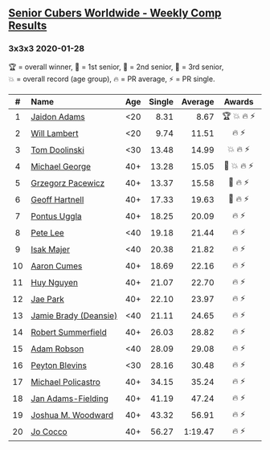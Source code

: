 <style>table {white-space: nowrap;}</style>

## [Senior Cubers Worldwide - Weekly Comp Results](/scw-comp/results/)
### 3x3x3 2020-01-28

<span style="white-space: nowrap;">🏆 = overall winner</span>, <span style="white-space: nowrap;">🥇 = 1st senior</span>, <span style="white-space: nowrap;">🥈 = 2nd senior</span>, <span style="white-space: nowrap;">🥉 = 3rd senior</span>, <span style="white-space: nowrap;">💥 = overall record (age group)</span>, <span style="white-space: nowrap;">🔥 = PR average</span>, <span style="white-space: nowrap;">⚡ = PR single</span>.

| # | Name | Age | Single | Average | Awards | Solve 1 | Solve 2 | Solve 3 | Video |
| :--: | :-- | :--: | --: | --: | :--: | --: | --: | --: | :-- |
| 1 | [Jaidon Adams](../../persons/jaidon_adams/333.md) | <20 | 8.31 | 8.67 | 🏆 💥 🔥 ⚡ | 9.33 | 8.31 | 8.36 | [Link](https://www.facebook.com/jaidon.adams.1/videos/2562434104083122) |
| 2 | [Will Lambert](../../persons/will_lambert/333.md) | <20 | 9.74 | 11.51 | 🔥 ⚡ | 9.74 | 12.26 | 12.52 | [Link](https://www.facebook.com/Willislwynlambert/videos/10221470476215884) |
| 3 | [Tom Doolinski](../../persons/tom_doolinski/333.md) | <30 | 13.48 | 14.99 | 💥 🔥 ⚡ | 16.47 | 13.48 | 15.03 | [Link](https://www.facebook.com/tom.dooley.35175/videos/1479385075550710) |
| 4 | [Michael George](../../persons/michael_george/333.md) | 40+ | 13.28 | 15.05 | 🥇 💥 🔥 ⚡ | 13.28 | 16.63 | 15.24 | [Link](https://www.facebook.com/michael.george.545/videos/10212902094667466) |
| 5 | [Grzegorz Pacewicz](../../persons/grzegorz_pacewicz/333.md) | 40+ | 13.37 | 15.58 | 🥈 🔥 ⚡ | 13.37 | 16.49 | 16.88 | [Link](https://www.facebook.com/grzegorz.pacewicz/videos/2843577535688602) |
| 6 | [Geoff Hartnell](../../persons/geoff_hartnell/333.md) | 40+ | 17.33 | 19.63 | 🥉 🔥 ⚡ | 20.60 | 17.33 | 20.95 | [Link](https://www.facebook.com/geoff.hartnell.9/videos/10158249932051694) |
| 7 | [Pontus Uggla](../../persons/pontus_uggla/333.md) | 40+ | 18.25 | 20.09 | 🔥 ⚡ | 18.25 | 18.99 | 23.04 | [Link](https://www.facebook.com/pontusuggla/videos/10156642116836576) |
| 8 | [Pete Lee](../../persons/pete_lee/333.md) | <40 | 19.18 | 21.44 | 🔥 ⚡ | 24.79 | 20.36 | 19.18 | [Link](https://www.facebook.com/pete.lee.9003/videos/2491606100949864) |
| 9 | [Isak Majer](../../persons/isak_majer/333.md) | <40 | 20.38 | 21.82 | 🔥 ⚡ | 24.68 | 20.38 | 20.40 | [Link](https://www.facebook.com/isak.majer/videos/3126688177556268) |
| 10 | [Aaron Cumes](../../persons/aaron_cumes/333.md) | 40+ | 18.69 | 22.16 | 🔥 ⚡ | 18.69 | 21.84 | 25.96 | [Link](https://www.facebook.com/roncumez/videos/10157973003656399) |
| 11 | [Huy Nguyen](../../persons/huy_nguyen/333.md) | 40+ | 21.07 | 22.70 | 🔥 ⚡ | 22.96 | 24.06 | 21.07 | [Link](https://www.facebook.com/100000926461779/videos/3674895662551280) |
| 12 | [Jae Park](../../persons/jae_park/333.md) | 40+ | 22.10 | 23.97 | 🔥 ⚡ | 22.10 | 22.12 | 27.69 | [Link](https://www.facebook.com/100017395687396/videos/558635781392940) |
| 13 | [Jamie Brady (Deansie)](../../persons/jamie_brady/333.md) | <40 | 21.11 | 24.65 | 🔥 ⚡ | 24.81 | 28.02 | 21.11 | [Link](https://www.facebook.com/Magnacube.askme/videos/1047021635647834) |
| 14 | [Robert Summerfield](../../persons/robert_summerfield/333.md) | 40+ | 26.03 | 28.82 | 🔥 ⚡ | 32.67 | 26.03 | 27.77 | [Link](https://www.facebook.com/rob.summerfield.33/videos/10157683378806071) |
| 15 | [Adam Robson](../../persons/adam_robson/333.md) | <40 | 28.09 | 29.08 | 🔥 ⚡ | 28.09 | 28.09 | 31.06 | [Link](https://www.facebook.com/100005428097972/videos/1273943639463227) |
| 16 | [Peyton Blevins](../../persons/peyton_blevins/333.md) | <30 | 28.16 | 30.48 | 🔥 ⚡ | 32.58 | 30.71 | 28.16 | [Link](https://www.facebook.com/TheNewProcess/videos/3093917170665620) |
| 17 | [Michael Policastro](../../persons/michael_policastro/333.md) | 40+ | 34.15 | 35.24 | 🔥 ⚡ | 34.51 | 37.06 | 34.15 | [Link](https://www.facebook.com/100008831955388/videos/2261201300850913) |
| 18 | [Jan Adams-Fielding](../../persons/jan_adams_fielding/333.md) | 40+ | 41.19 | 47.24 | 🔥 ⚡ | 50.49 | 50.04 | 41.19 | [Link](https://www.facebook.com/jan.adamsfielding/videos/10156726807016889) |
| 19 | [Joshua M. Woodward](../../persons/joshua_m_woodward/333.md) | 40+ | 43.32 | 56.91 | 🔥 ⚡ | 43.32 | 1:06.73 | 1:00.69 | [Link](https://www.facebook.com/joshua.m.woodward.9/videos/10157583486955342) |
| 20 | [Jo Cocco](../../persons/jo_cocco/333.md) | 40+ | 56.27 | 1:19.47 | 🔥 ⚡ | 1:01.04 | 56.27 | 2:01.11 | [Link](https://www.facebook.com/JoCocco/videos/10156789235712109) |

<!-- Global site tag (gtag.js) - Google Analytics -->
<script async src="https://www.googletagmanager.com/gtag/js?id=UA-86348435-3"></script>
<script>window.dataLayer = window.dataLayer || []; function gtag() {dataLayer.push(arguments);} gtag('js', new Date()); gtag('config', 'UA-86348435-3');</script>
